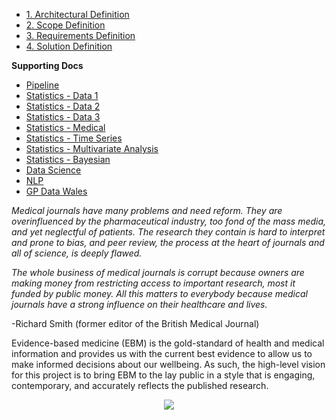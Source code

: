 * [1. Architectural Definition](https://github.com/StefHill/HillsHealth.org/wiki/1.-Architectural-Definition)
* [2. Scope Definition](https://github.com/StefHill/HillsHealth.org/wiki/2.-Scope-Definition)
* [3. Requirements Definition](https://github.com/StefHill/HillsHealth.org/wiki/3.-Requirements-Definition)
* [4. Solution Definition](https://github.com/StefHill/HillsHealth.org/wiki/4.-Solution-Definition)

**Supporting Docs**

* [Pipeline](https://github.com/StefHill/HillsHealth.org/wiki/a.-Pipeline)
* [Statistics - Data 1](https://github.com/StefHill/HillsHealth/wiki/d.-Statistics-(Analysing-Data))
* [Statistics - Data 2](https://github.com/StefHill/HillsHealth/wiki/d1.-Statistics-(estimation-and-goodness-of-fit))
* [Statistics - Data 3](https://github.com/StefHill/HillsHealth/wiki/d2.-Statistics---regression,-transformations,-applications)
* [Statistics - Medical](https://github.com/StefHill/HillsHealth/wiki/e.-Statistics-Medical)
* [Statistics - Time Series](https://github.com/StefHill/HillsHealth/wiki/e1.-Statistics-Time-Series)
* [Statistics - Multivariate Analysis](https://github.com/StefHill/HillsHealth/wiki/e2.-Statistics-Multivariate-Analysis)
* [Statistics - Bayesian](https://github.com/StefHill/HillsHealth/wiki/e3.-Statistics-Bayesian-statistics)
* [Data Science](https://github.com/StefHill/HillsHealth.org/wiki/b.-Data-Science)
* [NLP](https://github.com/StefHill/HillsHealth.org/wiki/c.-NLP-Systematic-Reviews)
* [GP Data Wales](https://github.com/StefHill/HillsHealth/wiki/f.-Data-GP-Wales-Prescription-Data)

_Medical journals have many problems and need reform.  They are overinfluenced by the pharmaceutical industry, too fond of the mass media, and yet neglectful of patients.  The research they contain is hard to interpret and prone to bias, and peer review, the process at the heart of journals and all of science, is deeply flawed._  

_The whole business of medical journals is corrupt because owners are making money from restricting access to important research, most it funded by public money.  All this matters to everybody because medical journals have a strong influence on their healthcare and lives._

-Richard Smith (former editor of the British Medical Journal)

Evidence-based medicine (EBM) is the gold-standard of health and medical information and provides us with the current best evidence to allow us to make informed decisions about our wellbeing.  As such, the high-level vision for this project is to bring EBM to the lay public in a style that is engaging, contemporary, and accurately reflects the published research. 

<p align="center"><img src="https://user-images.githubusercontent.com/45914355/136615431-af90993d-25c5-401d-a855-f4fa3726db18.jpg"></p>
